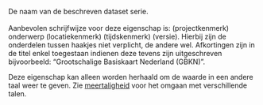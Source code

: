De naam van de beschreven dataset serie.
<br/>
<br/>
Aanbevolen schrijfwijze voor deze eigenschap is: (projectkenmerk) onderwerp (locatiekenmerk) (tijdskenmerk) (versie). Hierbij zijn de onderdelen tussen haakjes niet verplicht, de andere wel. Afkortingen zijn in de titel enkel toegestaan indienen deze tevens zijn uitgeschreven bijvoorbeeld: “Grootschalige Basiskaart Nederland (GBKN)”.

Deze eigenschap kan alleen worden herhaald om de waarde in een andere taal weer te geven. Zie <a href='https://docs.geostandaarden.nl/dcat/dcat-ap-nl30/#10B7B8F1' target='_blank'>meertaligheid</a> voor het omgaan met verschillende talen.
